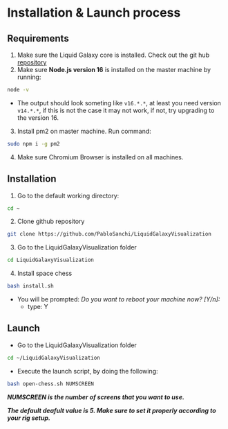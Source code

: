 # Installation & Launch process
## Requirements
    
1. Make sure the Liquid Galaxy core is installed. Check out the git hub [repository](https://github.com/LiquidGalaxyLAB/liquid-galaxy)
2. Make sure **Node.js version 16** is installed on the master machine by running:
```bash
node -v
```
-  The output should look someting like `v16.*.*`, at least you need version `v14.*.*`, if this is not the case it may not work, if not, try upgrading to the version 16.

3. Install pm2 on master machine. Run command:
```bash
sudo npm i -g pm2
```
4. Make sure Chromium Browser is installed on all machines.

## Installation
1. Go to the default working directory:
```bash
cd ~
```

2. Clone github repository
```bash
git clone https://github.com/PabloSanchi/LiquidGalaxyVisualization
```

3. Go to the LiquidGalaxyVisualization folder
```bash
cd LiquidGalaxyVisualization
```

4. Install space chess
```bash
bash install.sh
```
   - You will be prompted: *Do you want to reboot your machine now? [Y/n]:*
     - type: Y


## Launch

- Go to the LiquidGalaxyVisualization folder
```bash
cd ~/LiquidGalaxyVisualization
```

- Execute the launch script, by doing the following:
```bash
bash open-chess.sh NUMSCREEN
```
***NUMSCREEN is the number of screens that you want to use.***

***The default deafult value is 5. Make sure to set it properly according to your rig setup.***